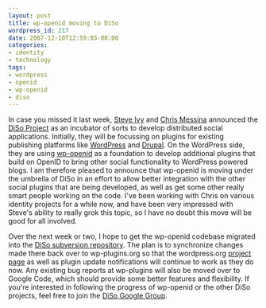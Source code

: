 ```yaml
---
layout: post
title: wp-openid moving to DiSo
wordpress_id: 217
date: 2007-12-10T12:59:03-08:00
categories:
- identity
- technology
tags:
- wordpress
- openid
- wp-openid
- diso
---
```

In case you missed it last week, [Steve Ivy][] and [Chris Messina][] announced the [DiSo Project][] as an incubator of
sorts to develop distributed social applications.  Initially, they will be focussing on plugins for existing publishing
platforms like [WordPress][] and [Drupal][].  On the WordPress side, they are using [wp-openid][] as a foundation to
develop additional plugins that build on OpenID to bring other social functionality to WordPress powered blogs.  I am
therefore pleased to announce that wp-openid is moving under the umbrella of DiSo in an effort to allow better
integration with the other social plugins that are being developed, as well as get some other really smart people
working on the code.  I've been working with Chris on various identity projects for a while now, and have been very
impressed with Steve's ability to really grok this topic, so I have no doubt this move will be good for all involved.

Over the next week or two, I hope to get the wp-openid codebase migrated into the [DiSo subversion repository][].  The
plan is to synchronize changes made there back over to wp-plugins.org so that the wordpress.org [project
page][wp-openid] as well as plugin update notifications will continue to work as they do now.  Any existing bug reports
at wp-plugins will also be moved over to Google Code, which should provide some better features and flexibility.  If
you're interested in following the progress of wp-openid or the other DiSo projects, feel free to join the [DiSo Google
Group][].

[Steve Ivy]: http://redmonk.net/archives/2007/12/05/diso/
[Chris Messina]: http://factoryjoe.com/blog/2007/12/06/oauth-10-openid-20-and-up-next-diso/
[DiSo Project]: http://www.diso-project.org/
[WordPress]: http://wordpress.org/
[Drupal]: http://drupal.org/
[wp-openid]: http://wordpress.org/extend/plugins/openid/
[DiSo subversion repository]: http://diso.googlecode.com/svn/wordpress/
[DiSo Google Group]: http://groups.google.com/group/diso-project
